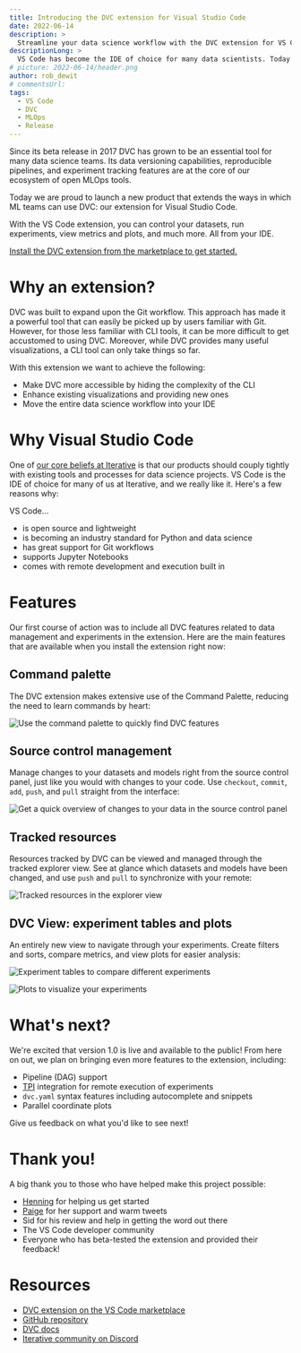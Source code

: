 ```yaml
---
title: Introducing the DVC extension for Visual Studio Code
date: 2022-06-14
description: >
  Streamline your data science workflow with the DVC extension for VS Code. Data management and experiments all from the comfort of your IDE!
descriptionLong: >
  VS Code has become the IDE of choice for many data scientists. Today we are releasing the DVC extension, which will streamline your data science workflow even further. Manage your data, run experiments, compare metrics, and visualize plots, all from the comfort of your IDE.
# picture: 2022-06-14/header.png
author: rob_dewit
# commentsUrl:
tags:
  - VS Code
  - DVC
  - MLOps
  - Release
---
```


Since its beta release in 2017 DVC has grown to be an essential tool for many
data science teams. Its data versioning capabilities, reproducible pipelines,
and experiment tracking features are at the core of our ecosystem of open MLOps
tools.

Today we are proud to launch a new product that extends the ways in which ML
teams can use DVC: our extension for Visual Studio Code.

With the VS Code extension, you can control your datasets, run experiments, view
metrics and plots, and much more. All from your IDE.

[Install the DVC extension from the marketplace to get
started.](https://marketplace.visualstudio.com/items?itemName=Iterative.dvc)

# Why an extension?

DVC was built to expand upon the Git workflow. This approach has made it a
powerful tool that can easily be picked up by users familiar with Git. However,
for those less familiar with CLI tools, it can be more difficult to get
accustomed to using DVC. Moreover, while DVC provides many useful
visualizations, a CLI tool can only take things so far.

With this extension we want to achieve the following:

- Make DVC more accessible by hiding the complexity of the CLI
- Enhance existing visualizations and providing new ones
- Move the entire data science workflow into your IDE

# Why Visual Studio Code

One of [our core beliefs at Iterative](https://iterative.ai/why-iterative/) is
that our products should couply tightly with existing tools and processes for
data science projects. VS Code is the IDE of choice for many of us at Iterative,
and we really like it. Here's a few reasons why:

VS Code...

- is open source and lightweight
- is becoming an industry standard for Python and data science
- has great support for Git workflows
- supports Jupyter Notebooks
- comes with remote development and execution built in

# Features

Our first course of action was to include all DVC features related to data
management and experiments in the extension. Here are the main features that are
available when you install the extension right now:

## Command palette

The DVC extension makes extensive use of the Command Palette, reducing the need
to learn commands by heart:

![Use the command palette to quickly find DVC
features](/uploads/images/2022-06-14/command-palette.gif)

## Source control management

Manage changes to your datasets and models right from the source control panel,
just like you would with changes to your code. Use `checkout`, `commit`, `add`,
`push`, and `pull` straight from the interface:

![Get a quick overview of changes to your data in the source control
panel](/uploads/images/2022-06-14/source-control.png)

## Tracked resources

Resources tracked by DVC can be viewed and managed through the tracked explorer
view. See at glance which datasets and models have been changed, and use `push`
and `pull` to synchronize with your remote:

![Tracked resources in the explorer
view](/uploads/images/2022-06-14/tracked-resources.png)

## DVC View: experiment tables and plots

An entirely new view to navigate through your experiments. Create filters and
sorts, compare metrics, and view plots for easier analysis:

![Experiment tables to compare different
experiments](/uploads/images/2022-06-14/dvc-view-experiments-table.png)

![Plots to visualize your
experiments](/uploads/images/2022-06-14/dvc-view-plots.png)

# What's next?

We're excited that version 1.0 is live and available to the public! From here on
out, we plan on bringing even more features to the extension, including:

- Pipeline (DAG) support
- [TPI](https://github.com/iterative/terraform-provider-iterative) integration
  for remote execution of experiments
- `dvc.yaml` syntax features including autocomplete and snippets
- Parallel coordinate plots

Give us feedback on what you'd like to see next!

# Thank you!

A big thank you to those who have helped make this project possible:

- [Henning](https://github.com/hediet) for helping us get started
- [Paige](https://twitter.com/DynamicWebPaige) for her support and warm tweets
- Sid for his review and help in getting the word out there
- The VS Code developer community
- Everyone who has beta-tested the extension and provided their feedback!

# Resources

- [DVC extension on the VS Code
  marketplace](https://marketplace.visualstudio.com/items?itemName=Iterative.dvc)
- [GitHub repository](https://github.com/iterative/vscode-dvc)
- [DVC docs](https://dvc.org/)
- [Iterative community on Discord](https://dvc.org/chat)
